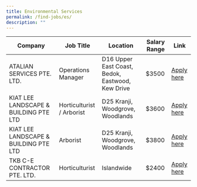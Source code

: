 ```yaml
---
title: Environmental Services
permalink: /find-jobs/es/
description: ""
---
```

|Company|Job Title|Location|Salary Range|Link|
|--------|--------|--------|--------|--------|
|ATALIAN SERVICES PTE. LTD.|Operations Manager|D16 Upper East Coast, Bedok, Eastwood, Kew Drive|\$3500|[Apply here](https://www.mycareersfuture.gov.sg/job/environment/operations-manager-atalian-services-595cddee482db1842d6820b97fd0e5fb)|
|KIAT LEE LANDSCAPE & BUILDING PTE LTD|Horticulturist / Arborist|D25 Kranji, Woodgrove, Woodlands|\$3600|[Apply here](https://www.mycareersfuture.gov.sg/job/environment/horticulturist-arborist-kiat-lee-landscape-building-335211de3c7ea6e74bd4c6ed246f952e)|
|KIAT LEE LANDSCAPE & BUILDING PTE LTD|Arborist|D25 Kranji, Woodgrove, Woodlands|\$3800|[Apply here](https://www.mycareersfuture.gov.sg/job/environment/arborist-kiat-lee-landscape-building-2888fe79906d1b12f393681225bb1d62)|
|TKB C-E CONTRACTOR PTE. LTD.|Horticulturist|Islandwide|\$2400|[Apply here](https://www.mycareersfuture.gov.sg/job/environment/horticulturist-tkb-c-e-contractor-ad4b8dce268cdf79cd149c686aded520)|